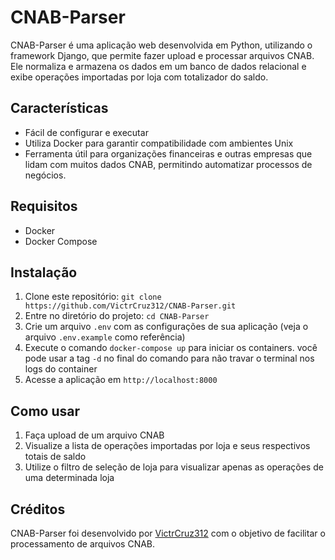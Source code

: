 # CNAB-Parser

CNAB-Parser é uma aplicação web desenvolvida em Python, utilizando o framework Django, que permite fazer upload e processar arquivos CNAB. Ele normaliza e armazena os dados em um banco de dados relacional e exibe operações importadas por loja com totalizador do saldo. 

## Características
- Fácil de configurar e executar
- Utiliza Docker para garantir compatibilidade com ambientes Unix
- Ferramenta útil para organizações financeiras e outras empresas que lidam com muitos dados CNAB, permitindo automatizar processos de negócios.

## Requisitos
- Docker
- Docker Compose

## Instalação
1. Clone este repositório: `git clone https://github.com/VictrCruz312/CNAB-Parser.git`
2. Entre no diretório do projeto: `cd CNAB-Parser`
3. Crie um arquivo `.env` com as configurações de sua aplicação (veja o arquivo `.env.example` como referência)
4. Execute o comando `docker-compose up` para iniciar os containers. você pode usar a tag `-d` no final do comando para não travar o terminal nos logs do container
5. Acesse a aplicação em `http://localhost:8000`

## Como usar
1. Faça upload de um arquivo CNAB
2. Visualize a lista de operações importadas por loja e seus respectivos totais de saldo
3. Utilize o filtro de seleção de loja para visualizar apenas as operações de uma determinada loja

## Créditos
CNAB-Parser foi desenvolvido por [VictrCruz312](https://github.com/VictrCruz312) com o objetivo de facilitar o processamento de arquivos CNAB.

